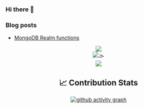 
### Hi there 👋

### Blog posts
<!-- BLOG-POST-LIST:START -->
- [MongoDB Realm functions](https://duttaaniruddha31.medium.com/mongodb-realm-functions-55c9779a7d0a)

<!-- BLOG-POST-LIST:END -->

<div align="center">
<a href="https://github.com/duttaANI/duttaANI">
  <img align="center" src="https://github-readme-stats.vercel.app/api?username=duttaANI&theme=nord&icons=true&hide=issues" />
</a>

<div><img src='https://komarev.com/ghpvc/?username=duttaANI&style=flat-square&label=VISITORS&color=81a1c1' alt='🌫' /></div>
  
  <div> <img align="center" src="https://github-readme-stats.vercel.app/api/top-langs/?username=duttaANI&exclude_repo=AR_solar_system,ImportUnityToAndroid &hide=jupyter%20notebook,C%23&langs_count=10&layout=compact&title_color=81a1c1&text_color=E5E9F0&icon_color=2bbc8a&bg_color=2e3440" /></div>
  
## &#x1f4c8; Contribution Stats

[![ github activity graph](https://activity-graph.herokuapp.com/graph?username=duttaANI&bg_color=2E3440&color=2bbc8a&line=2e3440&point=24292e&area=true&hide_border=true)](https://github.com/duttaANI)

</div>
<!-- <a href="https://github.com/duttaANI/duttaANI">
  <img align="center" src="https://github-readme-stats.vercel.app/api/top-langs/?username=duttaANI&exclude_repo=PythonMagic&langs_count=8&layout=compact&title_color=ffffff&text_color=c9cacc&icon_color=2bbc8a&bg_color=1d1f21" />
https://www.nordtheme.com/
</a> -->

